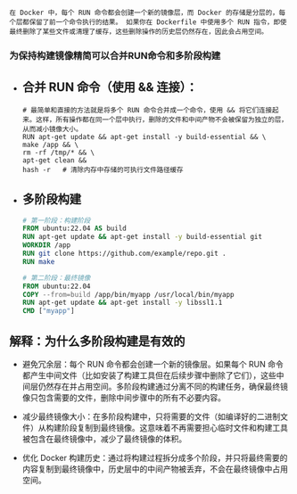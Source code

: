 `在 Docker 中，每个 RUN 命令都会创建一个新的镜像层，而 Docker 的存储是分层的，每个层都保留了前一个命令执行的结果。
如果你在 Dockerfile 中使用多个 RUN 指令，即使最终删除了某些文件或清理了缓存，这些删除操作的历史层仍然存在，因此会占用空间。`

### 为保持构建镜像精简可以合并RUN命令和多阶段构建

- 合并 RUN 命令（使用 && 连接）： 
   -
  ```Dcokerfile
  # 最简单和直接的方法就是将多个 RUN 命令合并成一个命令，使用 && 将它们连接起来。这样，所有操作都在同一个层中执行，删除的文件和中间产物不会被保留为独立的层，从而减小镜像大小。
  RUN apt-get update && apt-get install -y build-essential && \
  make /app && \
  rm -rf /tmp/* && \
  apt-get clean &&
  hash -r   # 清除内存中存储的可执行文件路径缓存
  ```

- 多阶段构建
  -
  ```Dockerfile
  # 第一阶段：构建阶段
  FROM ubuntu:22.04 AS build
  RUN apt-get update && apt-get install -y build-essential git
  WORKDIR /app
  RUN git clone https://github.com/example/repo.git .
  RUN make
  
  # 第二阶段：最终镜像
  FROM ubuntu:22.04
  COPY --from=build /app/bin/myapp /usr/local/bin/myapp
  RUN apt-get update && apt-get install -y libssl1.1
  CMD ["myapp"]
  ```

## 解释：为什么多阶段构建是有效的
- 避免冗余层：每个 RUN 命令都会创建一个新的镜像层。如果每个 RUN 命令都产生中间文件（比如安装了构建工具但在后续步骤中删除了它们），这些中间层仍然存在并占用空间。多阶段构建通过分离不同的构建任务，确保最终镜像只包含需要的文件，删除中间步骤中的所有不必要内容。

- 减少最终镜像大小：在多阶段构建中，只将需要的文件（如编译好的二进制文件）从构建阶段复制到最终镜像。这意味着不再需要担心临时文件和构建工具被包含在最终镜像中，减少了最终镜像的体积。

- 优化 Docker 构建历史：通过将构建过程拆分成多个阶段，并只将最终需要的内容复制到最终镜像中，历史层中的中间产物被丢弃，不会在最终镜像中占用空间。
